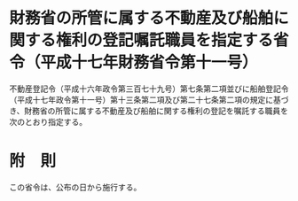 # 財務省の所管に属する不動産及び船舶に関する権利の登記嘱託職員を指定する省令（平成十七年財務省令第十一号）
不動産登記令（平成十六年政令第三百七十九号）第七条第二項並びに船舶登記令（平成十七年政令第十一号）第十三条第二項及び第二十七条第二項の規定に基づき、財務省の所管に属する不動産及び船舶に関する権利の登記を嘱託する職員を次のとおり指定する。
# 附　則
この省令は、公布の日から施行する。
